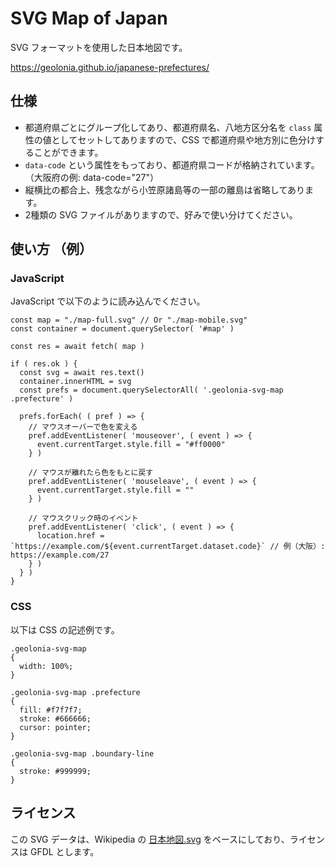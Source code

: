 # SVG Map of Japan

SVG フォーマットを使用した日本地図です。

https://geolonia.github.io/japanese-prefectures/

## 仕様

* 都道府県ごとにグループ化してあり、都道府県名、八地方区分名を `class` 属性の値としてセットしてありますので、CSS で都道府県や地方別に色分けすることができます。
* `data-code` という属性をもっており、都道府県コードが格納されています。（大阪府の例: data-code="27"）
* 縦横比の都合上、残念ながら小笠原諸島等の一部の離島は省略してあります。
* 2種類の SVG ファイルがありますので、好みで使い分けてください。

## 使い方 （例）

### JavaScript

JavaScript で以下のように読み込んでください。

```
const map = "./map-full.svg" // Or "./map-mobile.svg"
const container = document.querySelector( '#map' )

const res = await fetch( map )

if ( res.ok ) {
  const svg = await res.text()
  container.innerHTML = svg
  const prefs = document.querySelectorAll( '.geolonia-svg-map .prefecture' )

  prefs.forEach( ( pref ) => {
    // マウスオーバーで色を変える
    pref.addEventListener( 'mouseover', ( event ) => {
      event.currentTarget.style.fill = "#ff0000"
    } )

    // マウスが離れたら色をもとに戻す
    pref.addEventListener( 'mouseleave', ( event ) => {
      event.currentTarget.style.fill = ""
    } )

    // マウスクリック時のイベント
    pref.addEventListener( 'click', ( event ) => {
      location.href = `https://example.com/${event.currentTarget.dataset.code}` // 例（大阪）: https://example.com/27
    } )
  } )
}
```

### CSS

以下は CSS の記述例です。

```
.geolonia-svg-map
{
  width: 100%;
}

.geolonia-svg-map .prefecture
{
  fill: #f7f7f7;
  stroke: #666666;
  cursor: pointer;
}

.geolonia-svg-map .boundary-line
{
  stroke: #999999;
}
```

## ライセンス

この SVG データは、Wikipedia の [日本地図.svg](https://ja.wikipedia.org/wiki/%E3%83%95%E3%82%A1%E3%82%A4%E3%83%AB:%E6%97%A5%E6%9C%AC%E5%9C%B0%E5%9B%B3.svg) をベースにしており、ライセンスは GFDL とします。
